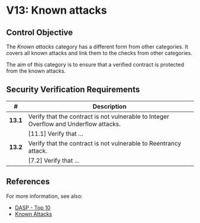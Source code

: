 # V13: Known attacks

## Control Objective

The _Known attacks_ category has a different form from other categories. It covers all known attacks and link them to the checks from other categories.

The aim of this category is to ensure that a verified contract is protected from the known attacks.

## Security Verification Requirements

| # | Description | 
| --- | --- |
| **13.1** | Verify that the contract is not vulnerable to Integer Overflow and Underflow attacks.
|     | [11.1] Verify that ... |
| **13.2** | Verify that the contract is not vulnerable to Reentrancy attack.
|     | [7.2] Verify that ... |



## References

For more information, see also:

* [DASP - Top 10](https://dasp.co/)
* [Known Attacks](https://consensys.github.io/smart-contract-best-practices/known_attacks/)
